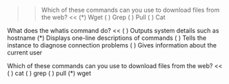>> Which of these commands can you use to download files from the web? <<
(*) Wget
( ) Grep
( ) Pull
( ) Cat

What does the whatis command do? <<
( ) Outputs system details such as hostname
(*) Displays one-line descriptions of commands
( ) Tells the instance to diagnose connection problems ( ) Gives information about the current user


Which of these commands can you use to download files from the web? <<
( ) cat
( ) grep
( ) pull
(*) wget